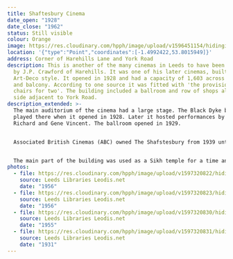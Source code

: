 ```yaml
---
title: Shaftesbury Cinema
date_open: "1928"
date_close: "1962"
status: Still visible
colour: Orange
image: https://res.cloudinary.com/hpph/image/upload/v1596451154/hidinginplainsight/shaftesburycinema.svg
location: '{"type":"Point","coordinates":[-1.4992422,53.8015949]}'
address: Corner of Harehills Lane and York Road
description: This is another of the many cinemas in Leeds to have been designed
  by J.P. Crawford of Harehills. It was one of his later cinemas, built in
  Art-Deco style. It opened in 1928 and had a capacity of 1,603 across stalls
  and balcony. According to one source it was fitted with 'the provision of wide
  chairs for two'. The building included a ballroom and row of shops along the
  side adjacent to York Road.
description_extended: >-
  The main auditorium of the cinema had a large stage. The Black Dyke band
  played there when it opened in 1928. Later it hosted performances by Cliff
  Richard and Gene Vincent. The ballroom opened in 1929. 


  Associated British Cinemas (ABC) owned The Shafstesbury from 1939 until it closed in 1958. It reopened as a casino in 1962 and the main auditorium was also used for bingo. It then returned to screening films in 1964 after being refurbished, but closed for good in 1975. 


  The main part of the building was used as a Sikh temple for a time and the ballroom became a nightclub known as The Starlight Bar. You can still see the facade, which is now used as a shop, but it has been somewhat obscured by footbridges that have been built across the York Road.
photos:
  - file: https://res.cloudinary.com/hpph/image/upload/v1597320822/hidinginplainsight/Shaftesbury_Cinema_Leeds_Libraries_3619.jpg
    source: Leeds Libraries Leodis.net
    date: "1956"
  - file: https://res.cloudinary.com/hpph/image/upload/v1597320823/hidinginplainsight/Shaftesbury_Cinema_Leeds_Libraries_3618.jpg
    source: Leeds Libraries Leodis.net
    date: "1956"
  - file: https://res.cloudinary.com/hpph/image/upload/v1597320830/hidinginplainsight/Shaftesbury_Cinema_Leeds_Libraries_4044.jpg
    source: Leeds Libraries Leodis.net
    date: "1955"
  - file: https://res.cloudinary.com/hpph/image/upload/v1597320831/hidinginplainsight/Shaftesbury_Cinema_Leeds_Libraries_2002820_96709842.jpg
    source: Leeds Libraries Leodis.net
    date: "1931"
---
```

